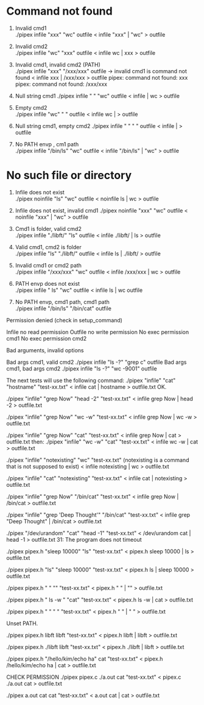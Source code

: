 # Command not found

1. Invalid cmd1				
./pipex infile "xxx" "wc" outfile
< infile "xxx" | "wc" > outfile
2. Invalid cmd2			
./pipex infile "wc" "xxx" outfile 
< infile wc | xxx > outfile
3. Invalid cmd1, invalid cmd2 (PATH)	
./pipex infile "xxx" "/xxx/xxx" outfile  -> invalid cmd1 is command not found
< infile xxx | /xxx/xxx > outfile
pipex: command not found: xxx
pipex: command not found: /xxx/xxx
4. Null string cmd1
./pipex infile " " "wc" outfile 
< infile    | wc > outfile
5. Empty cmd2				
./pipex infile "wc" "        " outfile
< infile wc |          > outfile
6. Null string cmd1, empty cmd2
./pipex infile " " "       " outfile
< infile   |         > outfile

7. No PATH envp	, cm1 path		
./pipex infile "/bin/ls" "wc" outfile
< infile "/bin/ls" | "wc" > outfile

# No such file or directory

1. Infile does not exist			
./pipex noinfile "ls" "wc" outfile
< noinfile ls | wc > outfile
2. Infile does not exist, invalid cmd1
./pipex noinfile "xxx" "wc" outfile
< noinfile "xxx" | "wc" > outfile
3. Cmd1 is folder, valid cmd2		
./pipex infile "./libft/" "ls" outfile
< infile ./libft/ | ls > outfile
4. Valid cmd1, cmd2 is folder		
./pipex infile "ls" "./libft/"  outfile
< infile ls | ./libft/ > outfile
5. Invalid cmd1 or cmd2 path		
./pipex infile "/xxx/xxx" "wc" outfile
< infile /xxx/xxx | wc > outfile
6. PATH envp does not exist		
./pipex infile " ls"  "wc" outfile
< infile  ls | wc outfile

8. No PATH envp, cmd1 path, cmd1 path	
./pipex infile "/bin/ls" "/bin/cat" outfile

Permission denied (check in setup_command)

Infile no read permission
Outfile no write permission
No exec permission cmd1
No exec permission cmd2

Bad arguments, invalid options

Bad args cmd1, valid cmd2		./pipex infile "ls -?" "grep c" outfile
Bad args cmd1, bad args cmd2	./pipex infile "ls -?" "wc -9001" outfile


The next tests will use the following command:
./pipex "infile" "cat" "hostname" "test-xx.txt"
< infile cat | hostname > outfile.txt
OK.

./pipex "infile" "grep Now" "head -2" "test-xx.txt"
< infile grep Now | head -2 > outfile.txt

./pipex "infile" "grep Now" "wc -w" "test-xx.txt"
< infile grep Now | wc -w > outfile.txt


./pipex "infile" "grep Now" "cat" "test-xx.txt"
< infile grep Now | cat > outfile.txt
then:
./pipex "infile" "wc -w" "cat" "test-xx.txt"
< infile wc -w | cat > outfile.txt

./pipex "infile" "notexisting" "wc" "test-xx.txt"
(notexisting is a command that is not supposed to exist)
< infile notexisting | wc > outfile.txt


./pipex "infile" "cat" "notexisting" "test-xx.txt"
< infile cat | notexisting > outfile.txt

./pipex "infile" "grep Now" "/bin/cat" "test-xx.txt"
< infile grep Now | /bin/cat > outfile.txt

./pipex "infile" "grep 'Deep Thought'" "/bin/cat" "test-xx.txt"
< infile grep "Deep Thought" | /bin/cat > outfile.txt


./pipex "/dev/urandom" "cat" "head -1" "test-xx.txt"
< /dev/urandom cat | head -1 > outfile.txt
31: The program does not timeout        

./pipex pipex.h "sleep 10000" "ls" "test-xx.txt"
< pipex.h sleep 10000 | ls > outfile.txt    
  
./pipex pipex.h "ls" "sleep 10000" "test-xx.txt"
< pipex.h ls | sleep 10000 > outfile.txt  

./pipex pipex.h "   " "" "test-xx.txt"
< pipex.h "   " | "" > outfile.txt 

./pipex pipex.h "   ls -w " "cat" "test-xx.txt"
< pipex.h      ls -w | cat > outfile.txt 

./pipex pipex.h "   " "       " "test-xx.txt"
< pipex.h "   " | "       " > outfile.txt 

Unset PATH.

./pipex pipex.h libft libft "test-xx.txt"
< pipex.h libft | libft > outfile.txt 

./pipex pipex.h ./libft libft "test-xx.txt"
< pipex.h ./libft | libft > outfile.txt

./pipex pipex.h "/hello/kim/echo ha" cat "test-xx.txt"
< pipex.h /hello/kim/echo ha | cat > outfile.txt 

CHECK PERMISSION
./pipex pipex.c ./a.out cat "test-xx.txt"
< pipex.c ./a.out cat > outfile.txt 

./pipex a.out cat cat "test-xx.txt"
< a.out cat | cat > outfile.txt 
